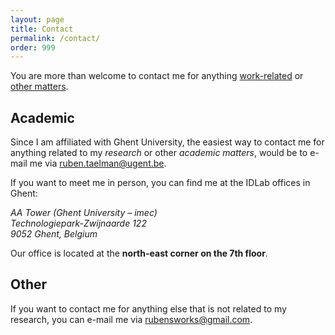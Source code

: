 ```yaml
---
layout: page
title: Contact
permalink: /contact/
order: 999
---
```


You are more than welcome to contact me for anything <a href="#contact-work">work-related</a> or <a href="#contact-other">other matters</a>.

<h2 id="contact-work">Academic</h2>

Since I am affiliated with Ghent University,
the easiest way to contact me for anything related to my *research* or other *academic matters*,
would be to e-mail me via <a href="mailto:ruben.taelman@ugent.be">ruben.taelman@ugent.be</a>.

If you want to meet me in person,
you can find me at the IDLab offices in Ghent:

<span style="font-style:italic">
AA Tower (Ghent University – imec)<br />
Technologiepark-Zwijnaarde 122<br />
9052 Ghent, Belgium
</span>

Our office is located at the **north-east corner on the 7th floor**.

<h2 id="contact-other">Other</h2>

If you want to contact me for anything else that is not related to my research,
you can e-mail me via <a href="mailto:rubensworks@gmail.com">rubensworks@gmail.com</a>.
